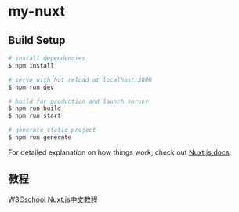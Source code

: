# my-nuxt

## Build Setup

```bash
# install dependencies
$ npm install

# serve with hot reload at localhost:3000
$ npm run dev

# build for production and launch server
$ npm run build
$ npm run start

# generate static project
$ npm run generate
```

For detailed explanation on how things work, check out [Nuxt.js docs](https://nuxtjs.org).


## 教程
[W3Cschool Nuxt.js中文教程](https://www.w3cschool.cn/nuxtjs/nuxtjs-6evs36fz.html)